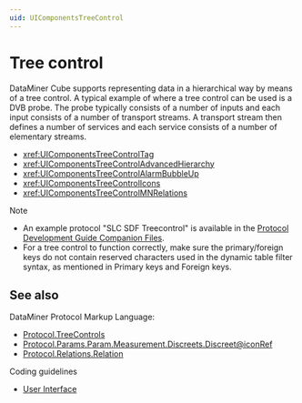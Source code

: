 ```yaml
---
uid: UIComponentsTreeControl
---
```


# Tree control

DataMiner Cube supports representing data in a hierarchical way by means of a tree control. A typical example of where a tree control can be used is a DVB probe. The probe typically consists of a number of inputs and each input consists of a number of transport streams. A transport stream then defines a number of services and each service consists of a number of elementary streams.

- <xref:UIComponentsTreeControlTag>
- <xref:UIComponentsTreeControlAdvancedHierarchy>
- <xref:UIComponentsTreeControlAlarmBubbleUp>
- <xref:UIComponentsTreeControlIcons>
- <xref:UIComponentsTreeControlMNRelations>

> [!NOTE]
>
> - An example protocol "SLC SDF Treecontrol" is available in the [Protocol Development Guide Companion Files](https://community.dataminer.services/documentation/protocol-development-guide-companion-files/).
> - For a tree control to function correctly, make sure the primary/foreign keys do not contain reserved characters used in the dynamic table filter syntax, as mentioned in Primary keys and Foreign keys.

## See also

DataMiner Protocol Markup Language:

- [Protocol.TreeControls](xref:Protocol.TreeControls)
- [Protocol.Params.Param.Measurement.Discreets.Discreet@iconRef](xref:Protocol.Params.Param.Measurement.Discreets.Discreet-iconRef)
- [Protocol.Relations.Relation](xref:Protocol.Relations.Relation)

Coding guidelines

- [User Interface](xref:Default_settings)
